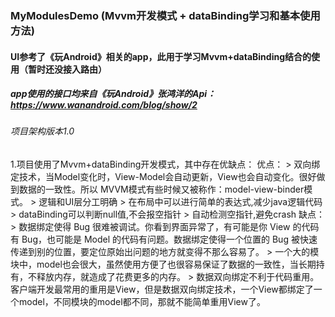 ### MyModulesDemo (Mvvm开发模式 + dataBinding学习和基本使用方法)
#### UI参考了《玩Android》相关的app，此用于学习Mvvm+dataBinding结合的使用（暂时还没接入路由）
##### app使用的接口均来自《玩Android》张鸿洋的Api：https://www.wanandroid.com/blog/show/2
###### 项目架构版本1.0

1.项目使用了Mvvm+dataBinding开发模式，其中存在优缺点：
    优点：
    > 双向绑定技术，当Model变化时，View-Model会自动更新，View也会自动变化。很好做到数据的一致性。所以 MVVM模式有些时候又被称作：model-view-binder模式。
    > 逻辑和UI层分工明确
    > 在布局中可以进行简单的表达式,减少java逻辑代码
    > dataBinding可以判断null值,不会报空指针
    > 自动检测空指针,避免crash
    缺点：
    > 数据绑定使得 Bug 很难被调试。你看到界面异常了，有可能是你 View 的代码有 Bug，也可能是 Model 的代码有问题。数据绑定使得一个位置的 Bug 被快速传递到别的位置，要定位原始出问题的地方就变得不那么容易了。
    > 一个大的模块中，model也会很大，虽然使用方便了也很容易保证了数据的一致性，当长期持有，不释放内存，就造成了花费更多的内存。
    > 数据双向绑定不利于代码重用。客户端开发最常用的重用是View，但是数据双向绑定技术，一个View都绑定了一个model，不同模块的model都不同，那就不能简单重用View了。